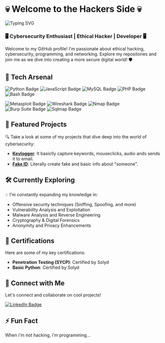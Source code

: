 # 💀 Welcome to the Hackers Side 💀

![Typing SVG](https://readme-typing-svg.herokuapp.com?font=monospace&color=00FF00&size=25&lines=Welcome+to+my+cyber+world...;I+am+%5BSh3doow%5D;Cybersecurity+Enthusiast;Hacker+in+the+Shadows)



### 🖥️ Cybersecurity Enthusiast | Ethical Hacker | Developer 🖥️



Welcome to my GitHub profile! I'm passionate about ethical hacking, cybersecurity, programming, and networking. Explore my repositories and join me as we dive into creating a more secure digital world! 🛡️


## 🧰 Tech Arsenal

![Python Badge](https://img.shields.io/badge/Python-%233776AB.svg?style=flat&logo=python&logoColor=white)
![JavaScript Badge](https://img.shields.io/badge/JavaScript-%23F7DF1E.svg?style=flat&logo=javascript&logoColor=black)
![MySQL Badge](https://img.shields.io/badge/MySQL-%234479A1.svg?style=flat&logo=mysql&logoColor=white)
![PHP Badge](https://img.shields.io/badge/PHP-%23777BB4.svg?style=flat&logo=php&logoColor=white)
![Bash Badge](https://img.shields.io/badge/Bash-%234EAA25.svg?style=flat&logo=gnu-bash&logoColor=white)

![Metasploit Badge](https://img.shields.io/badge/Metasploit-%23186F9E.svg?style=flat&logo=metasploit&logoColor=white)
![Wireshark Badge](https://img.shields.io/badge/Wireshark-%230167A9.svg?style=flat&logo=wireshark&logoColor=white)
![Nmap Badge](https://img.shields.io/badge/Nmap-%23D69F29.svg?style=flat&logo=nmap&logoColor=white)
![Burp Suite Badge](https://img.shields.io/badge/Burp_Suite-%23FF6F00.svg?style=flat&logo=burp-suite&logoColor=white)
![Sqlmap Badge](https://img.shields.io/badge/Sqlmap-%23AA0000.svg?style=flat&logo=sqlmap&logoColor=white)



## 🚀 Featured Projects

🔍 Take a look at some of my projects that dive deep into the world of cybersecurity:

- **[Keylogger](https://github.com/Sh3doow/key-logger)**: It basiclly capture keywords, mouseclicks, audio ands sends it to email.
- **[Fake ID](https://github.com/Sh3doow/FakeID)**: Literally create fake and basic info about "someone".



## 🛠 Currently Exploring

💡 I'm constantly expanding my knowledge in:
- Offensive security techniques (Sniffing, Spoofing, and more)
- Vulnerability Analysis and Exploitation
- Malware Analysis and Reverse Engineering
- Cryptography & Digital Forensics
- Anonymity and Privacy Enhancements



## 📜 Certifications

Here are some of my key certifications:

- **Penetration Testing (SYCP)**: Certified by Solyd
- **Basic Python**: Certified by Solyd



## 📡 Connect with Me

Let's connect and collaborate on cool projects!

[![LinkedIn Badge](https://img.shields.io/badge/LinkedIn-%230077B5.svg?style=for-the-badge&logo=linkedin&logoColor=white)](https://linkedin.com/in/sh3doow)



## ⚡ Fun Fact

When i'm not hacking, i'm programming...
